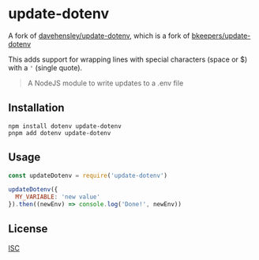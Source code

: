 # update-dotenv

A fork of [davehensley/update-dotenv](https://github.com/davehensley/update-dotenv), which is a fork of [bkeepers/update-dotenv](https://github.com/bkeepers/update-dotenv)

This adds support for wrapping lines with special characters (space or $) with a `'` (single quote).

> A NodeJS module to write updates to a .env file

## Installation

```
npm install dotenv update-dotenv
pnpm add dotenv update-dotenv
```

## Usage

```js
const updateDotenv = require('update-dotenv')

updateDotenv({
  MY_VARIABLE: 'new value'
}).then((newEnv) => console.log('Done!', newEnv))
```

## License

[ISC](LICENSE)
